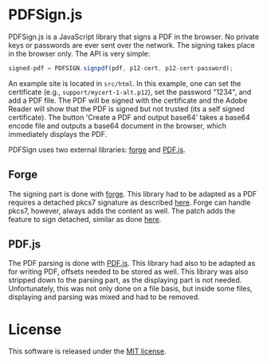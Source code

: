 # PDFSign.js

PDFSign.js is a JavaScript library that signs a PDF in the browser. No private keys 
or passwords are ever sent over the network. The signing takes place in the browser 
only. The API is very simple:

```javascript
signed-pdf = PDFSIGN.signpdf(pdf, p12-cert, p12-cert-password);
```
An example site is located in `src/html`. In this example, one can set the certificate 
(e.g., `support/mycert-1-alt.p12`), set the password "1234", and add a PDF file. 
The PDF will be signed with the certificate and the Adobe Reader will show that 
the PDF is signed but not trusted (its a self signed certificate). The button 
'Create a PDF and output base64' takes a base64 encode file and outputs a base64
document in the browser, which immediately displays the PDF.

PDFSign uses two external libraries: 
[forge](https://github.com/digitalbazaar/forge) and [PDF.js](https://mozilla.github.io/pdf.js/).

## Forge
The signing part is done with [forge](https://github.com/digitalbazaar/forge). 
This library had to be adapted as a PDF requires a detached pkcs7 signature as 
described [here](https://www.adobe.com/devnet-docs/acrobatetk/tools/DigSig/Acrobat_DigitalSignatures_in_PDF.pdf). 
Forge can handle pkcs7, however, always adds the content as well. 
The patch adds the feature to sign detached, similar as done 
[here](https://gitlab.com/rootcaid/kominfo-pki-websdk/blob/master/lib/forge/pkcs7.js#L331).

## PDF.js
The PDF parsing is done with [PDF.js](https://mozilla.github.io/pdf.js/). This library
had also to be adapted as for writing PDF, offsets needed to be stored as well. 
This library was also stripped down to the parsing part, as the displaying part is
not needed. Unfortunately, this was not only done on a file basis, but inside some
files, displaying and parsing was mixed and had to be removed.

# License
This software is released under the [MIT license](http://www.opensource.org/licenses/MIT).